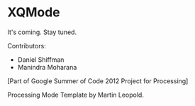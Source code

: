 XQMode
======

It's coming. Stay tuned.

Contributors:
* Daniel Shiffman
* Manindra Moharana

[Part of Google Summer of Code 2012 Project for Processing]

Processing Mode Template by Martin Leopold.